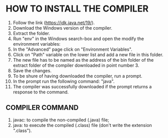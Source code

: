 # HOW TO INSTALL THE COMPILER

1. Follow the link (https://jdk.java.net/19/).
2. Download the Windows version of the compiler.
3. Extract the folder.
4. Run "env" in the Windows search-box and open the modify the environment variables:
5. In the "Advanced" page click on "Environment Variables".
6. Click on "Path" variable on the lower list and add a new file in this folder.
7. The new file has to be named as the address of the bin folder of the extract folder of the compiler downloaded in point number 3.
8. Save the changes.
9. To be shure of having downloaded the compiler, run a prompt.
10. In the prompt run the following command: "java".
11. The compiler was successfully downloaded if the prompt returns a response to the command.

## COMPILER COMMAND

1. javac: to compile the non-compiled (.java) file;
2. java: to execute the compiled (.class) file (don't write the extension ".class").
